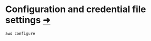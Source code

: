 # Configuration and credential file settings [➜](https://docs.aws.amazon.com/cli/latest/userguide/cli-configure-files.html)

```sh
aws configure
```

